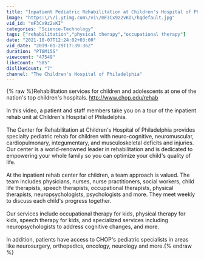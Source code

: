 ```yaml
---
title: "Inpatient Pediatric Rehabilitation at Children's Hospital of Philadelphia"
image: "https:\/\/i.ytimg.com\/vi\/mF3Cx9z2vKI\/hqdefault.jpg"
vid_id: "mF3Cx9z2vKI"
categories: "Science-Technology"
tags: ["rehabilitation","physical therapy","occupational therapy"]
date: "2021-10-07T12:24:02+03:00"
vid_date: "2019-01-29T17:39:36Z"
duration: "PT6M15S"
viewcount: "47549"
likeCount: "585"
dislikeCount: "7"
channel: "The Children's Hospital of Philadelphia"
---
```

{% raw %}Rehabilitation services for children and adolescents at one of the nation's top children's hospitals. <a rel="nofollow" target="blank" href="http://www.chop.edu/rehab">http://www.chop.edu/rehab</a><br /><br />In this video, a patient and staff members take you on a tour of the inpatient rehab unit at Children's Hospital of Philadelphia.<br /><br />The Center for Rehabilitation at Children's Hospital of Philadelphia provides specialty pediatric rehab for children with neuro-cognitive, neuromuscular, cardiopulmonary, integumentary, and musculoskeletal deficits and injuries. Our center is a world-renowned leader in rehabilitation and is dedicated to empowering your whole family so you can optimize your child's quality of life.<br /><br />At the inpatient rehab center for children, a team approach is valued. The team includes physicians, nurses, nurse practitioners, social workers, child life therapists, speech therapists, occupational therapists, physical therapists, neuropsychologists, psychologists and more. They meet weekly to discuss each child's progress together.<br /><br />Our services include occupational therapy for kids, physical therapy for kids, speech therapy for kids, and specialized services including neuropsychologists to address cognitive changes, and more.<br /><br />In addition, patients have access to CHOP's pediatric specialists in areas like neurosurgery, orthopedics, oncology, neurology and more.{% endraw %}
